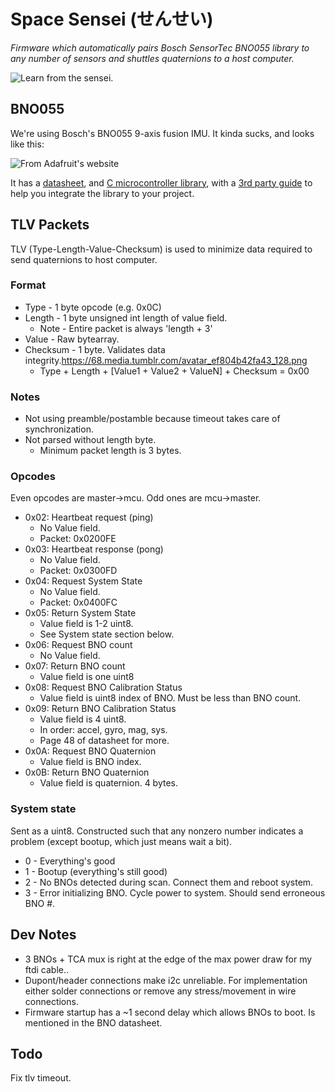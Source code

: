 # Space Sensei (せんせい)

*Firmware which automatically pairs Bosch SensorTec BNO055 library to any number of sensors and shuttles quaternions to a host computer.*

![Learn from the sensei.](https://68.media.tumblr.com/avatar_ef804b42fa43_128.png)

## BNO055

We're using Bosch's BNO055 9-axis fusion IMU. It kinda sucks, and looks like this:

![From Adafruit's website](https://cdn-learn.adafruit.com/assets/assets/000/024/666/medium800/sensors_pinout.jpg?1429726694)

It has a [datasheet](doc/datasheet.pdf), and [C microcontroller library](https://github.com/BoschSensortec/BNO055_driver), with a [3rd party guide](doc/IntegrateBNO055.pdf) to help you integrate the library to your project.

## TLV Packets

TLV (Type-Length-Value-Checksum) is used to minimize data required to send quaternions to host computer.

### Format

* Type - 1 byte opcode (e.g. 0x0C)
* Length - 1 byte unsigned int length of value field.
	* Note - Entire packet is always 'length + 3'
* Value - Raw bytearray.
* Checksum - 1 byte. Validates data integrity.https://68.media.tumblr.com/avatar_ef804b42fa43_128.png
	* Type + Length + [Value1 + Value2 + ValueN] + Checksum = 0x00

### Notes

* Not using preamble/postamble because timeout takes care of synchronization.
* Not parsed without length byte.
	* Minimum packet length is 3 bytes.

### Opcodes

Even opcodes are master->mcu. Odd ones are mcu->master.

* 0x02: Heartbeat request (ping)
	* No Value field.
	* Packet: 0x0200FE
* 0x03: Heartbeat response (pong)
	* No Value field.
	* Packet: 0x0300FD
* 0x04: Request System State
	* No Value field.
	* Packet: 0x0400FC
* 0x05: Return System State
	* Value field is 1-2 uint8. 
	* See System state section below.
* 0x06: Request BNO count
	* No Value field.
* 0x07: Return BNO count
	* Value field is one uint8
* 0x08: Request BNO Calibration Status
	* Value field is uint8 index of BNO. Must be less than BNO count.
* 0x09: Return BNO Calibration Status
	* Value field is 4 uint8.
	* In order: accel, gyro, mag, sys.
	* Page 48 of datasheet for more.
* 0x0A: Request BNO Quaternion
	* Value field is BNO index.
* 0x0B: Return BNO Quaternion
	* Value field is quaternion. 4 bytes.

### System state

Sent as a uint8. Constructed such that any nonzero number indicates a problem (except bootup, which just means wait a bit).

* 0 - Everything's good
* 1 - Bootup (everything's still good)
* 2 - No BNOs detected during scan. Connect them and reboot system.
* 3 - Error initializing BNO. Cycle power to system. Should send erroneous BNO #.

## Dev Notes

* 3 BNOs + TCA mux is right at the edge of the max power draw for my ftdi cable..
* Dupont/header connections make i2c unreliable. For implementation either solder connections or remove any stress/movement in wire connections.
* Firmware startup has a ~1 second delay which allows BNOs to boot. Is mentioned in the BNO datasheet.

## Todo

Fix tlv timeout.



